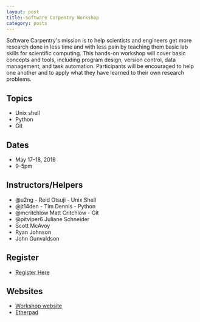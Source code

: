 ```yaml
---
layout: post
title: Software Carpentry Workshop
category: posts
---
```


Software Carpentry's mission is to help scientists and engineers get more research done in less time and with less pain by teaching them basic lab skills for scientific computing. This hands-on workshop will cover basic concepts and tools, including program design, version control, data management, and task automation. Participants will be encouraged to help one another and to apply what they have learned to their own research problems.

## Topics 

* Unix shell
* Python
* Git 

## Dates

* May 17-18, 2016
* 9-5pm 

## Instructors/Helpers

* @u2ng - Reid Otsuji - Unix Shell
* @jt14den - Tim Dennis - Python
* @mcritchlow Matt Critchlow - Git
* @pitviper6 Juliane Schneider
* Scott McAvoy
* Ryan Johnson
* John Gunvaldson


## Register 

* [Register Here](http://ucsd.libcal.com/event/2561343) 

## Websites

* [Workshop website](http://ucsdlib.github.io/2016-05-17-ucsd/)
* [Etherpad](http://pad.software-carpentry.org/2016-05-17-ucsd)

